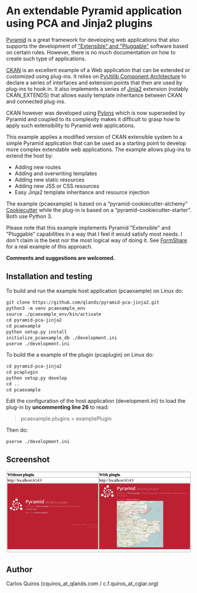 # An extendable Pyramid application using PCA and Jinja2 plugins

[Pyramid]( https://trypyramid.com/) is a great framework for developing web applications that also supports the development of ["Extensible" and "Pluggable"]( http://docs.pylonsproject.org/projects/pyramid/en/latest/narr/extending.html) software based on certain rules. However, there is no much documentation on how to create such type of applications.

[CKAN]( https://ckan.org/) is an excellent example of a Web application that can be extended or customized using plug-ins. It relies on [PyUtilib Component Architecture]( https://pypi.python.org/pypi/PyUtilib) to declare a series of interfaces and extension points that then are used by plug-ins to hook in. It also implements a series of [Jinja2]( http://jinja.pocoo.org/) extension (notably CKAN_EXTENDS) that allows easily template inheritance between CKAN and connected plug-ins.

CKAN however was developed using [Pylons](http://pylonsproject.org/about-pylons-framework.html) which is now superseded by Pyramid and coupled to its complexity makes it difficult to grasp how to apply such extensibility to Pyramid web applications.

This example applies a modified version of CKAN extensible system to a simple Pyramid application that can be used as a starting point to develop more complex extendable web applications. The example allows plug-ins to extend the host by:
 - Adding new routes
 - Adding and overwriting templates
 - Adding new static resources
 - Adding new JSS or CSS resources
 - Easy Jinja2 template inheritance and resource injection


The example (pcaexample) is based on a “pyramid-cookiecutter-alchemy” [Cookiecutter](https://github.com/audreyr/cookiecutter) while the plug-in is based on a “pyramid-cookiecutter-starter”.  Both use Python 3.

Please note that this example implements Pyramid "Extensible" and "Pluggable" capabilities in a way that I feel it would satisfy most needs. I don't claim is the best nor the most logical way of doing it.  See [FormShare](https://github.com/qlands/FormShare) for a real example of this approach.

**Comments and suggestions are welcomed.**

## Installation and testing
To build and run the example host application (pcaexample) on Linux do:

```shell
git clone https://github.com/qlands/pyramid-pca-jinja2.git
python3 -m venv pcaexample_env
source ./pcaexample_env/bin/activate
cd pyramid-pca-jinja2
cd pcaexample
python setup.py install
initialize_pcaexample_db ./development.ini
pserve ./development.ini
```

To build the a example of the plugin (pcaplugin) on Linux do:

```shell
cd pyramid-pca-jinja2
cd pcaplugin
python setup.py develop
cd ..
cd pcaexample
```


Edit the configuration of the host application (development.ini) to load the plug-in by **uncommenting line 26** to read:
> pcaexample.plugins = examplePlugin

Then do:

```shell
pserve ./development.ini
```

## Screenshot

![Image](/screenshot.png?raw=true "Example home screen with and without plugin")


## Author
Carlos Quiros (cquiros_at_qlands.com / c.f.quiros_at_cgiar.org)